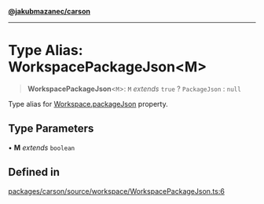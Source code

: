 [**@jakubmazanec/carson**](../README.md)

---

# Type Alias: WorkspacePackageJson\<M\>

> **WorkspacePackageJson**\<`M`\>: `M` _extends_ `true` ? `PackageJson` : `null`

Type alias for [Workspace.packageJson](../classes/Workspace.md#packagejson) property.

## Type Parameters

• **M** _extends_ `boolean`

## Defined in

[packages/carson/source/workspace/WorkspacePackageJson.ts:6](https://github.com/jakubmazanec/tools/blob/92d3fc1374d1ad6d45198d05d061e0f856a89434/packages/carson/source/workspace/WorkspacePackageJson.ts#L6)
